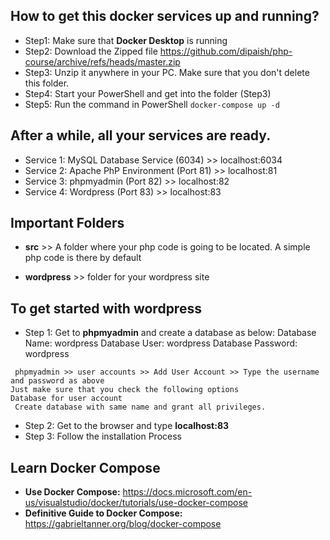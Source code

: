 ## How to get this docker services up and running? 
- Step1: Make sure that **Docker Desktop** is running
- Step2: Download the Zipped file https://github.com/dipaish/php-course/archive/refs/heads/master.zip
- Step3: Unzip it anywhere in your PC. Make sure that you don't delete this folder. 
- Step4: Start your PowerShell and get into the folder (Step3)
- Step5: Run the command in PowerShell 
  ``` docker-compose up -d ```

## After a while, all your services are ready. 

- Service 1: MySQL Database Service (6034) >> localhost:6034
- Service 2: Apache PhP Environment (Port 81) >> localhost:81
- Service 3: phpmyadmin (Port 82) >> localhost:82
- Service 4: Wordpress (Port 83) >> localhost:83

## Important Folders

- **src** >> A folder where your php code is going to be located. 
A simple php code is there by default

- **wordpress** >> folder for your wordpress site

## To get started with wordpress
- Step 1: Get to **phpmyadmin** and create a database as below:
  Database Name: wordpress
  Database User: wordpress
  Database Password: wordpress
```
 phpmyadmin >> user accounts >> Add User Account >> Type the username and password as above
Just make sure that you check the following options
Database for user account
 Create database with same name and grant all privileges. 
``` 
- Step 2: Get to the browser and type **localhost:83**
- Step 3: Follow the installation Process

## Learn Docker Compose
- **Use Docker Compose:** https://docs.microsoft.com/en-us/visualstudio/docker/tutorials/use-docker-compose 
- **Definitive Guide to Docker Compose:** https://gabrieltanner.org/blog/docker-compose



